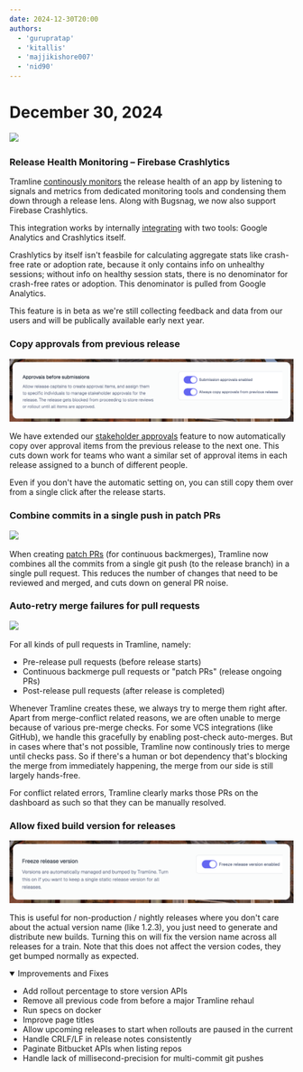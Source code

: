 ```yaml
---
date: 2024-12-30T20:00
authors:
  - 'gurupratap'
  - 'kitallis'
  - 'majjikishore007'
  - 'nid90'
---
```


# December 30, 2024

<p>
  <img src="/img/changelog/firebase-crashlytics.png" width="600"/>
</p>

### Release Health Monitoring – Firebase Crashlytics

Tramline [continously monitors](/using-tramline/quality-and-monitoring/release-health-monitoring) the release health of an app by listening to signals and metrics from dedicated monitoring tools and condensing them down through a release lens. Along with Bugsnag, we now also support Firebase Crashlytics.

This integration works by internally [integrating](/integrations/monitoring/crashlytics) with two tools: Google Analytics and Crashlytics itself.

Crashlytics by itself isn't feasbile for calculating aggregate stats like crash-free rate or adoption rate, because it only contains info on unhealthy sessions; without info on healthy session stats, there is no denominator for crash-free rates or adoption. This denominator is pulled from Google Analytics.

This feature is in beta as we're still collecting feedback and data from our users and will be publically available early next year.

### Copy approvals from previous release

![](../../static/img/changelog/copy-approvals.png)

We have extended our [stakeholder approvals](changelog/november-12-2024#approvals) feature to now automatically copy over approval items from the previous release to the next one. This cuts down work for teams who want a similar set of approval items in each release assigned to a bunch of different people.

Even if you don't have the automatic setting on, you can still copy them over from a single click after the release starts.

### Combine commits in a single push in patch PRs

<p>
  <img src="/img/changelog/pending-backmerges.png" width="600"/>
</p>


When creating [patch PRs](/changelog/september-8-2023#continuously-backmerge) (for continuous backmerges), Tramline now combines all the commits from a single git push (to the release branch) in a single pull request. This reduces the number of changes that need to be reviewed and merged, and cuts down on general PR noise.

### Auto-retry merge failures for pull requests

<p>
  <img src="/img/changelog/unable-to-merge.png" width="400"/>
</p>

For all kinds of pull requests in Tramline, namely:

- Pre-release pull requests (before release starts)
- Continuous backmerge pull requests or "patch PRs" (release ongoing PRs)
- Post-release pull requests (after release is completed)

Whenever Tramline creates these, we always try to merge them right after. Apart from merge-conflict related reasons, we are often unable to merge because of various pre-merge checks. For some VCS integrations (like GitHub), we handle this gracefully by enabling post-check auto-merges. But in cases where that's not possible, Tramline now continously tries to merge until checks pass. So if there's a human or bot dependency that's blocking the merge from immediately happening, the merge from our side is still largely hands-free.

For conflict related errors, Tramline clearly marks those PRs on the dashboard as such so that they can be manually resolved.

### Allow fixed build version for releases

![](../../static/img/changelog/fixed-version.png)

This is useful for non-production / nightly releases where you don't care about the actual version name (like 1.2.3), you just need to generate and distribute new builds. Turning this on will fix the version name across all releases for a train. Note that this does not affect the version codes, they get bumped normally as expected.


<details open>
<summary>Improvements and Fixes</summary>

- Add rollout percentage to store version APIs
- Remove all previous code from before a major Tramline rehaul
- Run specs on docker
- Improve page titles
- Allow upcoming releases to start when rollouts are paused in the current
- Handle CRLF/LF in release notes consistently
- Paginate Bitbucket APIs when listing repos
- Handle lack of millisecond-precision for multi-commit git pushes

</details>


